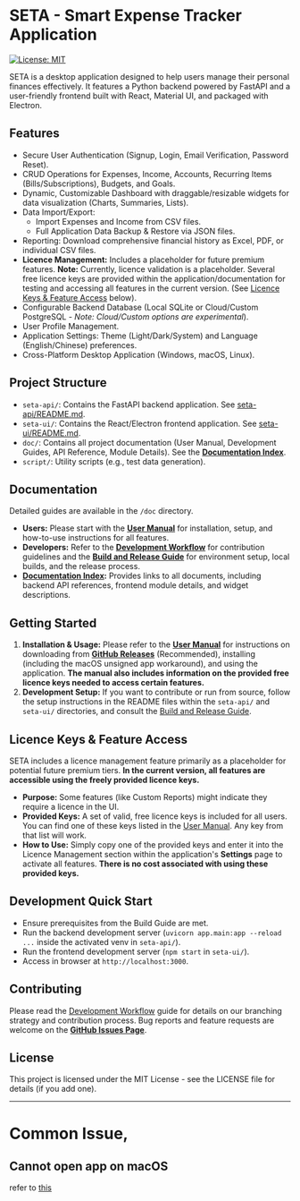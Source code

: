 # SETA - Smart Expense Tracker Application

[![License: MIT](https://img.shields.io/badge/License-MIT-yellow.svg)](https://opensource.org/licenses/MIT) <!-- Optional license badge -->

SETA is a desktop application designed to help users manage their personal finances effectively. It features a Python backend powered by FastAPI and a user-friendly frontend built with React, Material UI, and packaged with Electron.

## Features

*   Secure User Authentication (Signup, Login, Email Verification, Password Reset).
*   CRUD Operations for Expenses, Income, Accounts, Recurring Items (Bills/Subscriptions), Budgets, and Goals.
*   Dynamic, Customizable Dashboard with draggable/resizable widgets for data visualization (Charts, Summaries, Lists).
*   Data Import/Export:
    *   Import Expenses and Income from CSV files.
    *   Full Application Data Backup & Restore via JSON files.
*   Reporting: Download comprehensive financial history as Excel, PDF, or individual CSV files.
*   **Licence Management:** Includes a placeholder for future premium features. **Note:** Currently, licence validation is a placeholder. Several free licence keys are provided within the application/documentation for testing and accessing all features in the current version. (See [Licence Keys & Feature Access](#licence-keys--feature-access) below).
*   Configurable Backend Database (Local SQLite or Cloud/Custom PostgreSQL - *Note: Cloud/Custom options are experimental*).
*   User Profile Management.
*   Application Settings: Theme (Light/Dark/System) and Language (English/Chinese) preferences.
*   Cross-Platform Desktop Application (Windows, macOS, Linux).

## Project Structure

*   `seta-api/`: Contains the FastAPI backend application. See [seta-api/README.md](./seta-api/README.md).
*   `seta-ui/`: Contains the React/Electron frontend application. See [seta-ui/README.md](./seta-ui/README.md).
*   `doc/`: Contains all project documentation (User Manual, Development Guides, API Reference, Module Details). See the **[Documentation Index](./doc/README.md)**.
*   `script/`: Utility scripts (e.g., test data generation).

## Documentation

Detailed guides are available in the `/doc` directory.

*   **Users:** Please start with the **[User Manual](./doc/user_manual.md)** for installation, setup, and how-to-use instructions for all features.
*   **Developers:** Refer to the **[Development Workflow](./doc/development_workflow.md)** for contribution guidelines and the **[Build and Release Guide](./doc/build_and_release.md)** for environment setup, local builds, and the release process.
*   **[Documentation Index](./doc/README.md):** Provides links to all documents, including backend API references, frontend module details, and widget descriptions.

## Getting Started

1.  **Installation & Usage:** Please refer to the **[User Manual](./doc/user_manual.md)** for instructions on downloading from **[GitHub Releases](https://github.com/sokinpui/3100_Project/releases)** (Recommended), installing (including the macOS unsigned app workaround), and using the application. **The manual also includes information on the provided free licence keys needed to access certain features.**
2.  **Development Setup:** If you want to contribute or run from source, follow the setup instructions in the README files within the `seta-api/` and `seta-ui/` directories, and consult the [Build and Release Guide](./doc/build_and_release.md).

## Licence Keys & Feature Access

SETA includes a licence management feature primarily as a placeholder for potential future premium tiers. **In the current version, all features are accessible using the freely provided licence keys.**

*   **Purpose:** Some features (like Custom Reports) might indicate they require a licence in the UI.
*   **Provided Keys:** A set of valid, free licence keys is included for all users. You can find one of these keys listed in the [User Manual](./doc/user_manual.md). Any key from that list will work.
*   **How to Use:** Simply copy one of the provided keys and enter it into the Licence Management section within the application's **Settings** page to activate all features. **There is no cost associated with using these provided keys.**

## Development Quick Start

*   Ensure prerequisites from the Build Guide are met.
*   Run the backend development server (`uvicorn app.main:app --reload ...` inside the activated venv in `seta-api/`).
*   Run the frontend development server (`npm start` in `seta-ui/`).
*   Access in browser at `http://localhost:3000`.

## Contributing

Please read the [Development Workflow](./doc/development_workflow.md) guide for details on our branching strategy and contribution process. Bug reports and feature requests are welcome on the **[GitHub Issues Page](https://github.com/sokinpui/3100_Project/issues)**.

## License

This project is licensed under the MIT License - see the LICENSE file for details (if you add one).

---

# Common Issue,
## Cannot open app on macOS
refer to [this](./doc/user_manual.md#option-a-download-from-github-releases-recommended-for-most-users)
